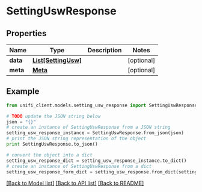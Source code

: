 # SettingUswResponse


## Properties

Name | Type | Description | Notes
------------ | ------------- | ------------- | -------------
**data** | [**List[SettingUsw]**](SettingUsw.md) |  | [optional] 
**meta** | [**Meta**](Meta.md) |  | [optional] 

## Example

```python
from unifi_client.models.setting_usw_response import SettingUswResponse

# TODO update the JSON string below
json = "{}"
# create an instance of SettingUswResponse from a JSON string
setting_usw_response_instance = SettingUswResponse.from_json(json)
# print the JSON string representation of the object
print SettingUswResponse.to_json()

# convert the object into a dict
setting_usw_response_dict = setting_usw_response_instance.to_dict()
# create an instance of SettingUswResponse from a dict
setting_usw_response_form_dict = setting_usw_response.from_dict(setting_usw_response_dict)
```
[[Back to Model list]](../README.md#documentation-for-models) [[Back to API list]](../README.md#documentation-for-api-endpoints) [[Back to README]](../README.md)


